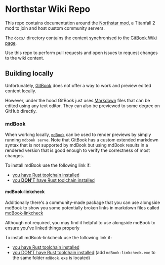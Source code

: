# Northstar Wiki Repo

This repo contains documentation around the [Northstar mod](https://github.com/R2Northstar), a Titanfall 2 mod to join and host custom community servers.

The `docs/` directory contains the content synchronised to the [GitBook Wiki page](https://r2northstar.gitbook.io/).

Use this repo to perform pull requests and open issues to request changes to the wiki content.

## Building locally

Unfortunately, [GitBook](https://www.gitbook.com/) does not offer a way to work and preview edited content locally.

However, under the hood GitBook just uses [Markdown](https://www.markdownguide.org/) files that can be edited using any text editor.
They can also be previewed to some degree on GitHub directly.

### mdBook

When working locally, [`mdBook`](https://rust-lang.github.io/mdBook/) can be used to render previews by simply running `mdbook serve`.
Note that GitBook has a custom extended markdown syntax that is not supported by mdBook but using mdBook results in a rendered version that is good enough to verify the correctness of most changes.

To install mdBook use the following link if:

- [you have Rust toolchain installed](https://rust-lang.github.io/mdBook/guide/installation.html#build-from-source-using-rust)
- [you **DON'T** have Rust toolchain installed](https://rust-lang.github.io/mdBook/guide/installation.html#pre-compiled-binaries)

#### mdBook-linkcheck
Additionally there's a community-made package that you can use alongside mdBook to show you some potentially broken links in markdown files called [mdBook-linkcheck](https://github.com/Michael-F-Bryan/mdbook-linkcheck)

Although not required, you may find it helpful to use alongside mdBook to ensure you've linked things properly

To install mdBook-linkcheck use the following link if:
- [you have Rust toolchain installed](https://github.com/Michael-F-Bryan/mdbook-linkcheck#getting-started)
- [you DON'T have Rust toolchain installed](https://github.com/Michael-F-Bryan/mdbook-linkcheck/releases/latest) (add `mdBook-linkcheck.exe` to the same folder `mdBook.exe` is located)
